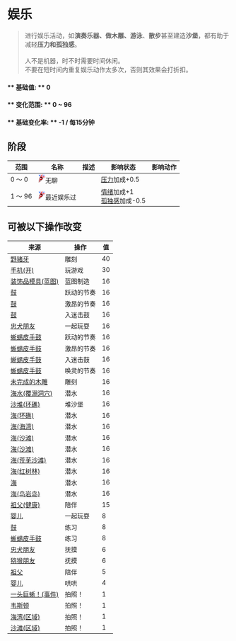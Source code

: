 # 娱乐  
> 进行娱乐活动，如<b>演奏乐器、做木雕、游泳</b>、<b>散步</b>甚至建造<b>沙堡</b>，都有助于减轻<b>压力和孤独感</b>。<br><br>人不是机器，时不时需要时间休闲。<br>不要在短时间内重复娱乐动作太多次，否则其效果会打折扣。  
  
#### ** 基础值: ** 0   
#### ** 变化范围: ** 0 ~ 96  
#### ** 基础变化率: ** -1 / 每15分钟  
## 阶段  
范围  |  名称  |  描述  |  影响状态  |  影响动作  
----  |  ----  |  ----  |  ----  |  ----  
0 ～ 0  |  <img decoding="async" src="Sprite/Entertainment.png" href="a.md" style="max-width:20px;max-height:20px;">无聊  |    |  [压力](Stress.md)加成+0.5  |    
1 ～ 96  |  <img decoding="async" src="Sprite/Entertainment.png" href="a.md" style="max-width:20px;max-height:20px;">最近娱乐过  |    |  [情绪](Morale.md)加成+1<br>[孤独感](Loneliness.md)加成-0.5  |    
## 可被以下操作改变  
来源  |  操作  |  值  
----  |  ----  |  ----  
[野猪牙](Tusk.md)  |  雕刻  |  40  
[手机(开)](PhoneOn.md)  |  玩游戏  |  30  
[装饰品模具(蓝图)](Bp_MoldDecoration.md)  |  蓝图制造  |  16  
[鼓](Drum.md)  |  跃动的节奏  |  16  
[鼓](Drum.md)  |  激昂的节奏  |  16  
[鼓](Drum.md)  |  入迷击鼓  |  16  
[忠犬朋友](DogFriend.md)  |  一起玩耍  |  16  
[蜥蜴皮手鼓](LizardDrum.md)  |  跃动的节奏  |  16  
[蜥蜴皮手鼓](LizardDrum.md)  |  激昂的节奏  |  16  
[蜥蜴皮手鼓](LizardDrum.md)  |  入迷击鼓  |  16  
[蜥蜴皮手鼓](LizardDrum.md)  |  唤灵的节奏  |  16  
[未完成的木雕](WoodCarving_Unfinished.md)  |  雕刻  |  16  
[海水(覆溺洞穴)](Sea_Cave.md)  |  潜水  |  16  
[沙堆(环礁)](SandSource.md)  |  堆沙堡  |  16  
[海(环礁)](Sea_Atoll.md)  |  潜水  |  16  
[海(海湾)](Sea_Bay.md)  |  潜水  |  16  
[海(沙滩)](Sea_Beach.md)  |  潜水  |  16  
[海(沙滩)](Sea_Cove.md)  |  潜水  |  16  
[海(荒芜沙滩)](Sea_DesolateBeach.md)  |  潜水  |  16  
[海(红树林)](Sea_Mangroves.md)  |  潜水  |  16  
[海](Sea_Raft.md)  |  潜水  |  16  
[海(鸟岩岛)](Sea_Rocks.md)  |  潜水  |  16  
[祖父(健康)](GrandfatherHealthy.md)  |  陪伴  |  15  
[婴儿](Baby.md)  |  一起玩耍  |  8  
[鼓](Drum.md)  |  练习  |  8  
[蜥蜴皮手鼓](LizardDrum.md)  |  练习  |  8  
[忠犬朋友](DogFriend.md)  |  抚摸  |  6  
[猕猴朋友](MacaqueFriend.md)  |  抚摸  |  6  
[祖父](Grandfather.md)  |  陪伴  |  5  
[婴儿](Baby.md)  |  哄哄  |  4  
[一头巨蜥！(事件)](Event_MonitorFight.md)  |  拍照！  |  1  
[韦斯顿](Weston.md)  |  拍照！  |  1  
[海湾(区域)](Bay.md)  |  拍照！  |  1  
[沙滩(区域)](Beach.md)  |  拍照！  |  1  
